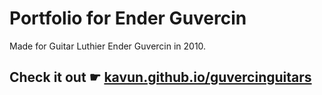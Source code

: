 # Portfolio for Ender Guvercin

Made for Guitar Luthier Ender Guvercin in 2010.

## Check it out ☛ [kavun.github.io/guvercinguitars](kavun.github.io/guvercinguitars)
